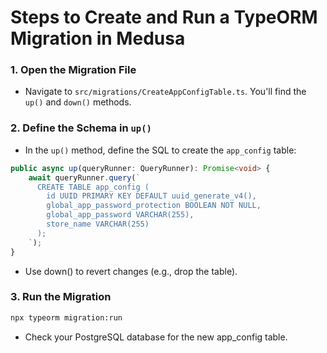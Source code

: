 # Steps to Create and Run a TypeORM Migration in Medusa

### 1. **Open the Migration File**

- Navigate to `src/migrations/CreateAppConfigTable.ts`. You'll find the `up()` and `down()` methods.

### 2. **Define the Schema in `up()`**

- In the `up()` method, define the SQL to create the `app_config` table:

```typescript
public async up(queryRunner: QueryRunner): Promise<void> {
    await queryRunner.query(`
      CREATE TABLE app_config (
        id UUID PRIMARY KEY DEFAULT uuid_generate_v4(),
        global_app_password_protection BOOLEAN NOT NULL,
        global_app_password VARCHAR(255),
        store_name VARCHAR(255)
      );
    `);
}
```

- Use down() to revert changes (e.g., drop the table).

### 3. Run the Migration

```bash
npx typeorm migration:run
```

- Check your PostgreSQL database for the new app_config table.
